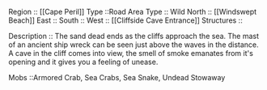 Region :: [[Cape Peril]]
Type ::Road
Area Type :: Wild
North :: [[Windswept Beach]]
East :: 
South :: 
West :: [[Cliffside Cave Entrance]]
Structures :: 

Description ::  The sand dead ends as the cliffs approach the sea. The mast of an ancient ship wreck can be seen just above the waves in the distance. A cave in the cliff comes into view, the smell of smoke emanates from it's opening and it gives you a feeling of unease.

Mobs ::Armored Crab, Sea Crabs, Sea Snake, Undead Stowaway